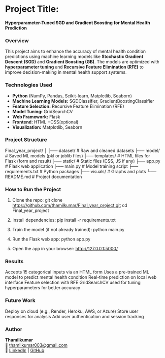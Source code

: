 
#  Project Title:  
**Hyperparameter-Tuned SGD and Gradient Boosting for Mental Health Prediction**

###  Overview

This project aims to enhance the accuracy of mental health condition predictions using machine learning models like **Stochastic Gradient Descent (SGD)** and **Gradient Boosting (GB)**. The models are optimized with **hyperparameter tuning** and **Recursive Feature Elimination (RFE)** to improve decision-making in mental health support systems.

###  Technologies Used

- **Python** (NumPy, Pandas, Scikit-learn, Matplotlib, Seaborn)
- **Machine Learning Models:** SGDClassifier, GradientBoostingClassifier
- **Feature Selection:** Recursive Feature Elimination (RFE)
- **Model Tuning:** GridSearchCV
- **Web Framework:** Flask
- **Frontend:** HTML +CSS(optional)
- **Visualization:** Matplotlib, Seaborn

###  Project Structure
Final_year_project/
│
├── dataset/                      # Raw and cleaned datasets
├── model/                        # Saved ML models (pkl or joblib files)
├── templates/                    # HTML files for Flask (form and result)
├── static/                       # Static files (CSS, JS if any)
├── app.py                        # Flask web application
├── main.py                       # Model training script
├── requirements.txt              # Python packages
├── visuals/                      # Graphs and plots
└── README.md                     # Project documentation

###  How to Run the Project

1. Clone the repo:
   git clone https://github.com/thamilkumar/Final_year_project.git
   cd Final_year_project

2. Install dependencies:
   pip install -r requirements.txt

3. Train the model (if not already trained):
   python main.py  

4. Run the Flask web app:
   python app.py

5. Open the app in your browser:
   http://127.0.0.1:5000/


### Results
Accepts 15 categorical inputs via an HTML form
Uses a pre-trained ML model to predict mental health condition
Real-time prediction on local web interface
Feature selection with RFE
GridSearchCV used for tuning hyperparameters for better accuracy


###  Future Work
Deploy on cloud (e.g., Render, Heroku, AWS, or Azure)
Store user responses for analysis
Add user authentication and session tracking

### Author

**Thamilkumar**  
📧 [thamilkumar003@gmail.com](mailto:thamilkumar003@gmail.com)  
🔗 [LinkedIn](https://www.linkedin.com/in/thamilkumar) | [GitHub](https://github.com/thamilkumar)
